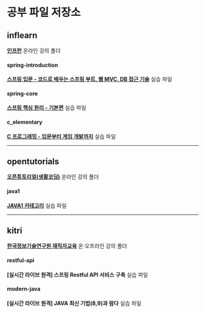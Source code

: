# 공부 파일 저장소


## inflearn
[**인프런**](http://estudy.kitri.re.kr/main.do) 온라인 강의 폴더

#### spring-introduction
[**스프링 입문 - 코드로 배우는 스프링 부트, 웹 MVC, DB 접근 기술**](https://www.inflearn.com/course/스프링-입문-스프링부트/dashboard) 실습 파일
#### spring-core
[**스프링 핵심 원리 - 기본편**](https://www.inflearn.com/course/스프링-핵심-원리-기본편/dashboard) 실습 파일
#### c_elementary
[**C 프로그래밍 - 입문부터 게임 개발까지**](https://www.inflearn.com/course/c-프로그래밍-게임/dashboard) 실습 파일

***
## opentutorials
[**오픈튜토리얼(생활코딩)**](https://opentutorials.org/course/1) 온라인 강의 폴더

#### java1
[**JAVA1 카테고리**](https://opentutorials.org/course/3930) 실습 파일

***
## kitri
[**한국정보기술연구원 재직자교육**](http://estudy.kitri.re.kr/main.do) 온·오프라인 강의 폴더

#### restful-api
**[실시간 라이브 원격] 스프링 Restful API 서비스 구축** 실습 파일
#### modern-java
**[실시간 라이브 원격] JAVA 최신 기법(8,9)과 람다** 실습 파일